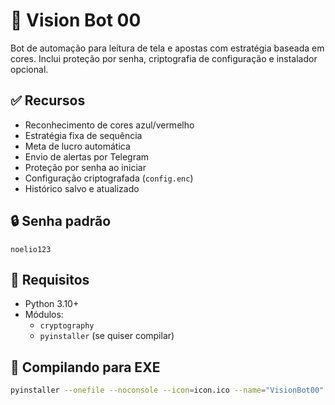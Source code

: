 # 🤖 Vision Bot 00

Bot de automação para leitura de tela e apostas com estratégia baseada em cores. Inclui proteção por senha, criptografia de configuração e instalador opcional.

## ✅ Recursos
- Reconhecimento de cores azul/vermelho
- Estratégia fixa de sequência
- Meta de lucro automática
- Envio de alertas por Telegram
- Proteção por senha ao iniciar
- Configuração criptografada (`config.enc`)
- Histórico salvo e atualizado

## 🔒 Senha padrão
`noelio123`

## 🧪 Requisitos
- Python 3.10+
- Módulos:
  - `cryptography`
  - `pyinstaller` (se quiser compilar)

## 🚀 Compilando para EXE
```bash
pyinstaller --onefile --noconsole --icon=icon.ico --name="VisionBot00" visionbot.py
